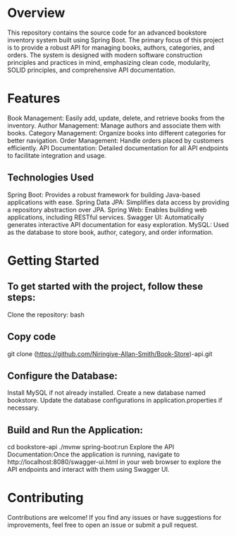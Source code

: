 # Overview
This repository contains the source code for an advanced bookstore inventory system built using Spring Boot. The primary focus of this project is to provide a robust API for managing books, authors, categories, and orders. The system is designed with modern software construction principles and practices in mind, emphasizing clean code, modularity, SOLID principles, and comprehensive API documentation.

# Features
Book Management: Easily add, update, delete, and retrieve books from the inventory.
Author Management: Manage authors and associate them with books.
Category Management: Organize books into different categories for better navigation.
Order Management: Handle orders placed by customers efficiently.
API Documentation: Detailed documentation for all API endpoints to facilitate integration and usage.
## Technologies Used
Spring Boot: Provides a robust framework for building Java-based applications with ease.
Spring Data JPA: Simplifies data access by providing a repository abstraction over JPA.
Spring Web: Enables building web applications, including RESTful services.
Swagger UI: Automatically generates interactive API documentation for easy exploration.
MySQL: Used as the database to store book, author, category, and order information.
# Getting Started
## To get started with the project, follow these steps:
Clone the repository:
bash
## Copy code
git clone (https://github.com/Niringiye-Allan-Smith/Book-Store)-api.git
## Configure the Database:
Install MySQL if not already installed.
Create a new database named bookstore.
Update the database configurations in application.properties if necessary.
## Build and Run the Application:
cd bookstore-api
./mvnw spring-boot:run
Explore the API Documentation:Once the application is running, navigate to http://localhost:8080/swagger-ui.html in your web browser to explore the API endpoints and interact with them using Swagger UI.
# Contributing
Contributions are welcome! If you find any issues or have suggestions for improvements, feel free to open an issue or submit a pull request.
